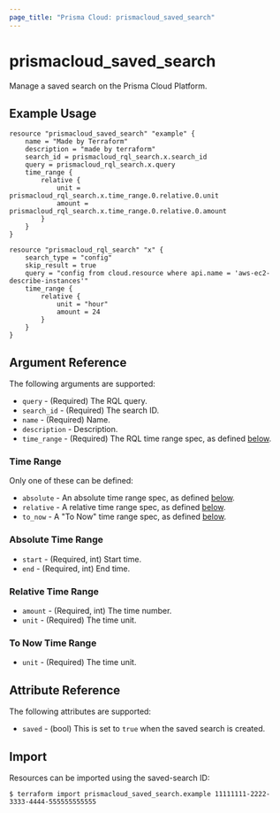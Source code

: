 ```yaml
---
page_title: "Prisma Cloud: prismacloud_saved_search"
---
```


# prismacloud_saved_search

Manage a saved search on the Prisma Cloud Platform.

## Example Usage

```hcl
resource "prismacloud_saved_search" "example" {
    name = "Made by Terraform"
    description = "made by terraform"
    search_id = prismacloud_rql_search.x.search_id
    query = prismacloud_rql_search.x.query
    time_range {
        relative {
            unit = prismacloud_rql_search.x.time_range.0.relative.0.unit
            amount = prismacloud_rql_search.x.time_range.0.relative.0.amount
        }
    }
}

resource "prismacloud_rql_search" "x" {
    search_type = "config"
    skip_result = true
    query = "config from cloud.resource where api.name = 'aws-ec2-describe-instances'"
    time_range {
        relative {
            unit = "hour"
            amount = 24
        }
    }
}
```

## Argument Reference

The following arguments are supported:

* `query` - (Required) The RQL query.
* `search_id` - (Required) The search ID.
* `name` - (Required) Name.
* `description` - Description.
* `time_range` - (Required) The RQL time range spec, as defined [below](#time-range).

### Time Range

Only one of these can be defined:

* `absolute` - An absolute time range spec, as defined [below](#absolute-time-range).
* `relative` - A relative time range spec, as defined [below](#relative-time-range).
* `to_now` - A "To Now" time range spec, as defined [below](#to-now-time-range).

### Absolute Time Range

* `start` - (Required, int) Start time.
* `end` - (Required, int) End time.

### Relative Time Range

* `amount` - (Required, int) The time number.
* `unit` - (Required) The time unit.

### To Now Time Range

* `unit` - (Required) The time unit.

## Attribute Reference

The following attributes are supported:

* `saved` - (bool) This is set to `true` when the saved search is created.

## Import

Resources can be imported using the saved-search ID:

```
$ terraform import prismacloud_saved_search.example 11111111-2222-3333-4444-555555555555
```
